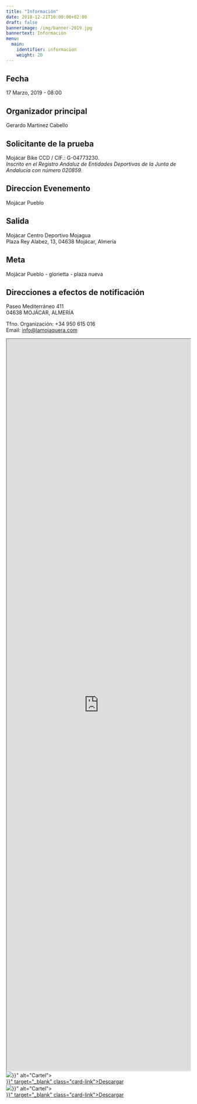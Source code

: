 ```yaml
---
title: "Información"
date: 2018-12-21T10:00:00+02:00
draft: false
bannerimage: /img/banner-2019.jpg
bannertext: Información
menu:
  main:
    identifier: informacion
    weight: 20
---
```


<div class="row">
    <div class="col-sm-8">
        <h2>Fecha</h2>
        <p>17 Marzo, 2019 - 08:00</p>
        <h2>Organizador principal</h2>
        <p>Gerardo Martínez Cabello</p>
        <h2>Solicitante de la prueba</h2>
        <p>
            Mojácar Bike CCD / CIF.: G-04773230.<br />
            <em>Inscrito en el Registro Andaluz de Entidades Deportivas de la Junta de Andalucía con número 020859.</em>
        </p>
        <h2>Direccion Evenemento</h2>
        <p>Mojácar Pueblo</p>
        <h2>Salida</h2>
        <p>
            Mojácar Centro Deportivo Mojagua<br />
            Plaza Rey Alabez, 13, 04638 Mojácar, Almería
        </p>
        <h2>Meta</h2>
        <p>Mojácar Pueblo - glorietta - plaza nueva</p>
        <h2>Direcciones a efectos de notificación</h2>
        <p>
            Paseo Mediterráneo 411<br />
            04638 MOJÁCAR, ALMERÍA
        </p>
        <p>
            Tfno. Organización: +34 950 615 016<br />
            Email: <a href="mailto:info@lamojaquera.com">info@lamojaquera.com</a>
        </p>
        <iframe style="width:100%; height:50vh" src="https://www.google.com/maps/d/embed?mid=1VxdKLEPRSKJ9bfk0cHYAPC0KgZjOabha" allowfullscreen></iframe>
    </div>
    <div class="col-sm-4">
        <div class="card mb-3">
            <img class="card-img-top" src="{{< imgurl "/img/cartel-2019.jpg" >}}" alt="Cartel">
            <div class="card-body">
                <a href="{{< imgurl "/img/cartel-2019.jpg" >}}" target="_blank" class="card-link">Descargar</a>
            </div>
        </div>
        <div class="card mb-3">
            <img class="card-img-top" src="{{< imgurl "/img/cartel-2019-larga.jpg" >}}" alt="Cartel">
            <div class="card-body">
                <a href="{{< imgurl "/img/cartel-2019-larga.jpg" >}}" target="_blank" class="card-link">Descargar</a>
            </div>
        </div>
    </div>
</div>
